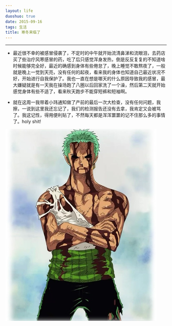 ```yaml
---
layout: life
duoshuo: true
date: 2015-09-16
tags: 生活
title: 寒冬来临了
---
```


*******

* 最近很不幸的被感冒侵袭了，不定时的中午就开始流清鼻涕和流眼泪，去药店买了些治疗风寒感冒的药，吃了后只感觉浑身发热，倒是反反复复的不知道啥时候能够完全好，最近的确感到身体有些倦怠了，晚上睡觉不敢熬夜了，一般就是晚上一觉到天亮，没有任何的起夜，看来我的身体也知道自己最近状况不好，开始进行自我保护了。我也一直在想是哪天的什么原因导致我的感冒，最大嫌疑就是有一天我在操场跑了八圈以后回家洗了一个澡，然后第二天就开始感觉身体有些不适了，看来秋天跑步不能穿短裤和短袖啊。

* 就在这周一我带着小玮通知做了产前的最后一次大检查，没有任何问题，我擦，一说到这里我还忘记了，我们的检测报告还没有去拿，我肯定又会被骂了。我这记性，得用便利贴了，不然每天都是浑浑噩噩的记不住那么多的事情了。holy shit!

![索隆大爷](/life/2015/2015res/2015-09-16.jpg)

